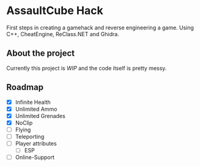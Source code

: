 # AssaultCube Hack

First steps in creating a gamehack and reverse engineering a game. Using C++, CheatEngine, ReClass.NET and Ghidra.

## About the project

Currently this project is _WIP_ and the code itself is pretty messy.

## Roadmap

* [x] Infinite Health
* [x] Unlimited Ammo
* [x] Unlimited Grenades
* [x] NoClip
* [ ] Flying
* [ ] Teleporting
* [ ] Player attributes
  * [ ] ESP
* [ ] Online-Support
